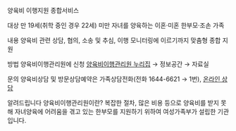 양육비 이행지원 종합서비스

대상
만 19세(취학 중인 경우 22세) 미만 자녀를 양육하는 이혼·미혼 한부모·조손 가족

내용
양육비 관련 상담, 협의, 소송 및 추심, 이행 모니터링에 이르기까지 맞춤형 종합 지원

방법
양육비이행관리원에 신청
[양육비이행관리원 누리집](www.childsupport.or.kr) → 정보공간 → 자료실

문의
양육비상담 및 방문상담예약은 가족상담전화(전화 1644-6621 → 1번),
[온라인 상담](www.childsupport.or.kr)

알려드립니다
양육비이행관리원이란? 복잡한 절차, 많은 비용 등으로 양육비를 받지 못해 자녀양육에 어려움을 겪고 있는 한부모를 지원하기 위하여 여성가족부가 설립한 기관입니다.

